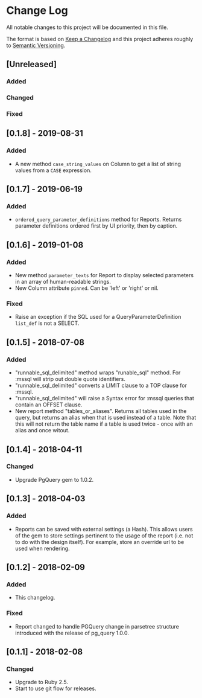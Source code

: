 # Change Log
All notable changes to this project will be documented in this file.

The format is based on [Keep a Changelog](http://keepachangelog.com/)
and this project adheres roughly to [Semantic Versioning](http://semver.org/).


## [Unreleased]
### Added
### Changed
### Fixed

## [0.1.8] - 2019-08-31
### Added
- A new method `case_string_values` on Column to get a list of string values from a `CASE` expression.

## [0.1.7] - 2019-06-19
### Added
- `ordered_query_parameter_definitions` method for Reports. Returns parameter definitions ordered first by UI priority, then by caption.

## [0.1.6] - 2019-01-08
### Added
- New method `parameter_texts` for Report to display selected parameters in an array of human-readable strings.
- New Column attribute `pinned`. Can be 'left' or 'right' or nil.
### Fixed
- Raise an exception if the SQL used for a QueryParameterDefinition `list_def` is not a SELECT.

## [0.1.5] - 2018-07-08
### Added
- "runnable_sql_delimited" method wraps "runable_sql" method. For :mssql will strip out double quote identifiers.
- "runnable_sql_delimited" converts a LIMIT clause to a TOP clause for :mssql.
- "runnable_sql_delimited" will raise a Syntax error for :mssql queries that contain an OFFSET clause.
- New report method "tables_or_aliases". Returns all tables used in the query, but returns an alias when that is used instead of a table.
  Note that this will not return the table name if a table is used twice - once with an alias and once witout.

## [0.1.4] - 2018-04-11
### Changed
- Upgrade PgQuery gem to 1.0.2.

## [0.1.3] - 2018-04-03
### Added
- Reports can be saved with external settings (a Hash). This allows users of the gem to store settings pertinent to the usage of the report (i.e. not to do with the design itself). For example, store an override url to be used when rendering.

## [0.1.2] - 2018-02-09
### Added
- This changelog.
### Fixed
- Report changed to handle PGQuery change in parsetree structure introduced with the release of pg_query 1.0.0.

## [0.1.1] - 2018-02-08
### Changed
- Upgrade to Ruby 2.5.
- Start to use git flow for releases.
